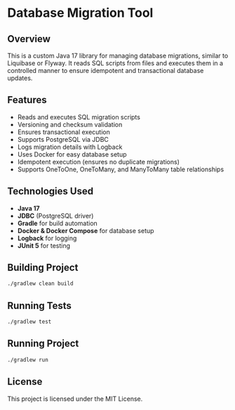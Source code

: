# Database Migration Tool

## Overview
This is a custom Java 17 library for managing database migrations, similar to Liquibase or Flyway. It reads SQL scripts from files and executes them in a controlled manner to ensure idempotent and transactional database updates.

## Features
- Reads and executes SQL migration scripts
- Versioning and checksum validation
- Ensures transactional execution
- Supports PostgreSQL via JDBC
- Logs migration details with Logback
- Uses Docker for easy database setup
- Idempotent execution (ensures no duplicate migrations)
- Supports OneToOne, OneToMany, and ManyToMany table relationships

## Technologies Used
- **Java 17**
- **JDBC** (PostgreSQL driver)
- **Gradle** for build automation
- **Docker & Docker Compose** for database setup
- **Logback** for logging
- **JUnit 5** for testing

## Building Project
```sh
./gradlew clean build
```

## Running Tests
```sh
./gradlew test
```

## Running Project
```sh
./gradlew run
```

## License
This project is licensed under the MIT License.